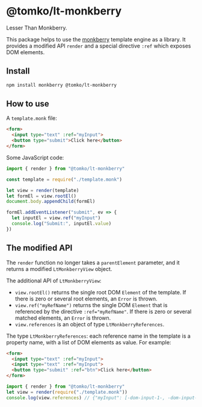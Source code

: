 # @tomko/lt-monkberry

Lesser Than Monkberry.

This package helps to use the [monkberry](https://github.com/antonmedv/monkberry) template engine as a library. It provides a modified API `render` and a special directive `:ref` which exposes DOM elements.

## Install

```bash
npm install monkberry @tomko/lt-monkberry
```

## How to use

A `template.monk` file:

```html
<form>
  <input type="text" :ref="myInput">
  <button type="submit">Click here</button>
</form>
```

Some JavaScript code:

```js
import { render } from "@tomko/lt-monkberry"

const template = require("./template.monk")

let view = render(template)
let formEl = view.rootEl()
document.body.appendChild(formEl)

formEl.addEventListener("submit", ev => {
  let inputEl = view.ref("myInput")
  console.log("Submit:", inputEl.value)
})
```

## The modified API

The `render` function no longer takes a `parentElement` parameter, and it returns a modified `LtMonkberryView` object.

The additional API of `LtMonkberryView`:

* `view.rootEl()` returns the single root DOM `Element` of the template. If there is zero or several root elements, an `Error` is thrown.
* `view.ref("myRefName")` returns the single DOM `Element` that is referenced by the directive `:ref="myRefName"`. If there is zero or several matched elements, an `Error` is thrown.
* `view.references` is an object of type `LtMonkberryReferences`.

The type `LtMonkberryReferences`: each reference name in the template is a property name, with a list of DOM elements as value. For example:

```html
<form>
  <input type="text" :ref="myInput">
  <input type="text" :ref="myInput">
  <button type="submit" :ref="btn">Click here</button>
</form>
```

```js
import { render } from "@tomko/lt-monkberry"
let view = render(require("./template.monk"))
console.log(view.references) // {"myInput": [-dom-input-1-, -dom-input-2-], "btn": [-dom-button-1-]}
```
